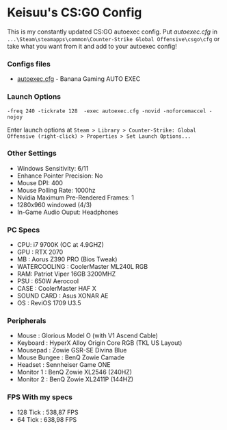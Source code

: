 
# Keisuu's CS:GO Config

This is my constantly updated CS:GO autoexec config.
Put *autoexec.cfg* in `...\Steam\steamapps\common\Counter-Strike Global Offensive\csgo\cfg` or take what you want from it and add to your autoexec config! 

### Configs files
 + [autoexec.cfg](https://github.com/Keisuuu/CSGO/blob/master/autoexec.cfg) - Banana Gaming AUTO EXEC

### Launch Options

	-freq 240 -tickrate 128  -exec autoexec.cfg -novid -noforcemaccel -nojoy 

Enter launch options at `Steam > Library > Counter-Strike: Global Offensive (right-click) > Properties > Set Launch Options...`

### Other Settings
+ Windows Sensitivity: 6/11  
+ Enhance Pointer Precision: No  
+ Mouse DPI: 400  
+ Mouse Polling Rate: 1000hz
+ Nvidia Maximum Pre-Rendered Frames: 1  
+ 1280x960 windowed (4/3)
+ In-Game Audio Ouput: Headphones  

### PC Specs
- CPU: i7 9700K (OC at 4.9GHZ)
- GPU : RTX 2070
- MB : Aorus Z390 PRO (Bios Tweak)
- WATERCOOLING : CoolerMaster ML240L RGB
- RAM: Patriot Viper 16GB 3200MHZ 
- PSU : 650W Aerocool
- CASE : CoolerMaster HAF X
- SOUND CARD : Asus XONAR AE
- OS : ReviOS 1709 U3.5

### Peripherals 
- Mouse : Glorious Model O (with V1 Ascend Cable)
- Keyboard : HyperX Alloy Origin Core RGB (TKL US Layout)
- Mousepad : Zowie GSR-SE Divina Blue
- Mouse Bungee : BenQ Zowie Camade
- Headset : Sennheiser Game ONE
- Monitor 1 : BenQ Zowie XL2546 (240HZ)
- Monitor 2 : BenQ Zowie XL2411P (144HZ)

### FPS With my specs 
- 128 Tick : 538,87 FPS
- 64 Tick : 638,98 FPS
